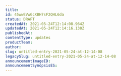 ```yaml
---
title: 
id: 45wwEVwGcXBH7sF2QHL6da
status: DRAFT
createdAt: 2021-05-24T12:14:08.964Z
updatedAt: 2021-05-24T12:14:16.130Z
publishedAt: 
contentType: updates
productTeam: 
author: 
slug: untitled-entry-2021-05-24-at-12-14-08
legacySlug: untitled-entry-2021-05-24-at-12-14-08
announcementImageID: 
announcementSynopsisES: 
---
```



